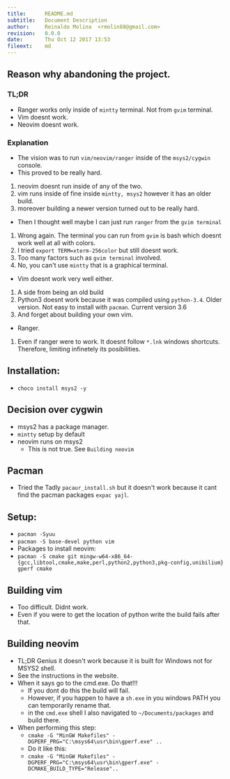 ```yaml
---
title:	    README.md
subtitle:   Document Description
author:		Reinaldo Molina  <rmolin88@gmail.com>
revision:	0.0.0
date:       Thu Oct 12 2017 13:53
fileext:    md
---
```


## Reason why abandoning the project.

### TL;DR
- Ranger works only inside of `mintty` terminal. Not from `gvim` terminal.
- Vim doesnt work.
- Neovim doesnt work.

### Explanation
- The vision was to run `vim/neovim/ranger` inside of the `msys2/cygwin` console.
- This proved to be really hard.
1. neovim doesnt run inside of any of the two.
2. vim runs inside of fine inside `mintty, msys2` however it has an older build.
3. moreover building a newer version turned out to be really hard.
- Then I thought well maybe I can just run `ranger` from the `gvim terminal`
1. Wrong again. The terminal you can run from `gvim` is bash which doesnt work well at all with
   colors. 
2. I tried `export TERM=xterm-256color` but still doesnt work.
3. Too many factors such as `gvim terminal` involved.
4. No, you can't use `mintty` that is a graphical terminal.
- Vim doesnt work very well either.
1. A side from being an old build
2. Python3 doesnt work because it was compiled using `python-3.4`. Older version. Not easy to
   install with `pacman`. Current version 3.6
3. And forget about building your own vim.
- Ranger.
1. Even if ranger were to work. It doesnt follow `*.lnk` windows shortcuts. Therefore, limiting
   infinetely its posibilities.

## Installation:
- `choco install msys2 -y`

## Decision over cygwin
- msys2 has a package manager.
- `mintty` setup by default
- neovim runs on msys2
	- This is not true. See `Building neovim`

## Pacman
- Tried the Tadly `pacaur_install.sh` but it doesn't work because it cant find the pacman packages
`expac yajl`. 

## Setup:
- `pacman -Syuu`
- `pacman -S base-devel python vim`
- Packages to install neovim:
- `pacman -S cmake git mingw-w64-x86_64-{gcc,libtool,cmake,make,perl,python2,python3,pkg-config,unibilium} gperf cmake`

## Building vim
- Too difficult. Didnt work.
- Even if you were to get the location of python write the build fails after that.

## Building neovim
- TL;DR Genius it doesn't work because it is built for Windows not for MSYS2 shell.
- See the instructions in the website.
- When it says go to the cmd.exe. Do that!!!
	- If you dont do this the build will fail.
	- However, if you happen to have a `sh.exe` in you windows PATH you can temporarily rename that.
	- in the `cmd.exe` shell I also navigated to `~/Documents/packages` and build there.
- When performing this step:
	- `cmake -G "MinGW Makefiles" -DGPERF_PRG="C:\msys64\usr\bin\gperf.exe" ..`
	- Do it like this:
	- `cmake -G "MinGW Makefiles" -DGPERF_PRG="C:\msys64\usr\bin\gperf.exe" -DCMAKE_BUILD_TYPE="Release"..`
